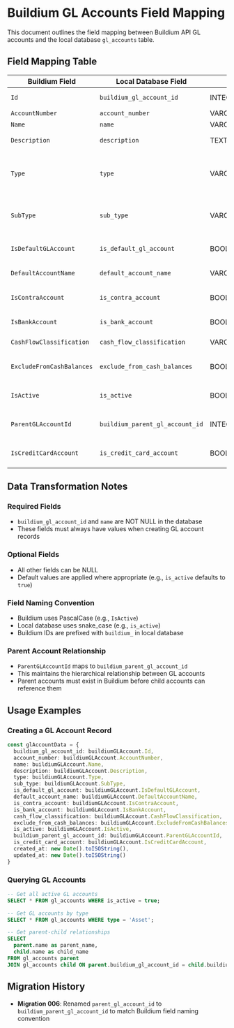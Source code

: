 # Buildium GL Accounts Field Mapping

This document outlines the field mapping between Buildium API GL accounts and the local database `gl_accounts` table.

## Field Mapping Table

| Buildium Field | Local Database Field | Type | Required | Description |
|----------------|---------------------|------|----------|-------------|
| `Id` | `buildium_gl_account_id` | INTEGER | ✅ | Buildium API GL account ID |
| `AccountNumber` | `account_number` | VARCHAR(50) | ❌ | Account number |
| `Name` | `name` | VARCHAR(255) | ✅ | Account name |
| `Description` | `description` | TEXT | ❌ | Account description |
| `Type` | `type` | VARCHAR(50) | ✅ | Account type (Income, Liability, Asset, Expense, Equity) |
| `SubType` | `sub_type` | VARCHAR(50) | ❌ | Account subtype (CurrentLiability, Income, etc.) |
| `IsDefaultGLAccount` | `is_default_gl_account` | BOOLEAN | ❌ | Whether this is a default GL account |
| `DefaultAccountName` | `default_account_name` | VARCHAR(255) | ❌ | Default account name |
| `IsContraAccount` | `is_contra_account` | BOOLEAN | ❌ | Whether this is a contra account |
| `IsBankAccount` | `is_bank_account` | BOOLEAN | ❌ | Whether this is a bank account |
| `CashFlowClassification` | `cash_flow_classification` | VARCHAR(50) | ❌ | Cash flow classification |
| `ExcludeFromCashBalances` | `exclude_from_cash_balances` | BOOLEAN | ❌ | Whether to exclude from cash balances |
| `IsActive` | `is_active` | BOOLEAN | ❌ | Whether the account is active |
| `ParentGLAccountId` | `buildium_parent_gl_account_id` | INTEGER | ❌ | Buildium API parent GL account ID |
| `IsCreditCardAccount` | `is_credit_card_account` | BOOLEAN | ❌ | Whether this is a credit card account |

## Data Transformation Notes

### Required Fields
- `buildium_gl_account_id` and `name` are NOT NULL in the database
- These fields must always have values when creating GL account records

### Optional Fields
- All other fields can be NULL
- Default values are applied where appropriate (e.g., `is_active` defaults to `true`)

### Field Naming Convention
- Buildium uses PascalCase (e.g., `IsActive`)
- Local database uses snake_case (e.g., `is_active`)
- Buildium IDs are prefixed with `buildium_` in local database

### Parent Account Relationship
- `ParentGLAccountId` maps to `buildium_parent_gl_account_id`
- This maintains the hierarchical relationship between GL accounts
- Parent accounts must exist in Buildium before child accounts can reference them

## Usage Examples

### Creating a GL Account Record
```typescript
const glAccountData = {
  buildium_gl_account_id: buildiumGLAccount.Id,
  account_number: buildiumGLAccount.AccountNumber,
  name: buildiumGLAccount.Name,
  description: buildiumGLAccount.Description,
  type: buildiumGLAccount.Type,
  sub_type: buildiumGLAccount.SubType,
  is_default_gl_account: buildiumGLAccount.IsDefaultGLAccount,
  default_account_name: buildiumGLAccount.DefaultAccountName,
  is_contra_account: buildiumGLAccount.IsContraAccount,
  is_bank_account: buildiumGLAccount.IsBankAccount,
  cash_flow_classification: buildiumGLAccount.CashFlowClassification,
  exclude_from_cash_balances: buildiumGLAccount.ExcludeFromCashBalances,
  is_active: buildiumGLAccount.IsActive,
  buildium_parent_gl_account_id: buildiumGLAccount.ParentGLAccountId,
  is_credit_card_account: buildiumGLAccount.IsCreditCardAccount,
  created_at: new Date().toISOString(),
  updated_at: new Date().toISOString()
}
```

### Querying GL Accounts
```sql
-- Get all active GL accounts
SELECT * FROM gl_accounts WHERE is_active = true;

-- Get GL accounts by type
SELECT * FROM gl_accounts WHERE type = 'Asset';

-- Get parent-child relationships
SELECT 
  parent.name as parent_name,
  child.name as child_name
FROM gl_accounts parent
JOIN gl_accounts child ON parent.buildium_gl_account_id = child.buildium_parent_gl_account_id;
```

## Migration History

- **Migration 006**: Renamed `parent_gl_account_id` to `buildium_parent_gl_account_id` to match Buildium field naming convention
